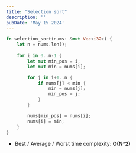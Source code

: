 ```yaml
---
title: "Selection sort"
description: ''
pubDate: 'May 15 2024'
---
```



```rust
fn selection_sort(nums: &mut Vec<i32>) {
    let n = nums.len();
    
    for i in 0..n-1 {
        let mut min_pos = i;
        let mut min = nums[i];

        for j in i+1..n {
            if nums[j] < min {
                min = nums[j];
                min_pos = j;
            }
        }

        nums[min_pos] = nums[i];
        nums[i] = min;
    }
}
```

- Best / Average / Worst time complexity: **O(N^2)**